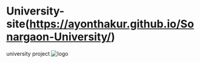 # University-site(https://ayonthakur.github.io/Sonargaon-University/)
university project 
![logo](https://raw.githubusercontent.com/ayonthakur/University-site/main/123su.png)
